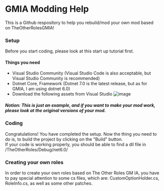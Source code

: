 # GMIA Modding Help
This is a Github respository to help you rebuild/mod your own mod based on TheOtherRolesGMIA!  
### Setup
Before you start coding, please look at this start up tutorial first.  
#### Things you need
- Visual Studio Community (Visual Studio Code is also acceptable, but Visual Studio Community is recommended)
- Dotnet Core, Framework (Dotnet 7.0 is the latest release, but as for GMIA, I am using dotnet 6.0)
- Download the following assets from Visual Studio
  ![image](https://github.com/dabao40/GMIAModdingHelp/assets/73883362/b11b3b19-21a4-4f39-aaa2-03a5190135d3)  
##### Notion: This is just an example, and if you want to make your mod work, please look at the original versions of your mod.
  
### Coding
Congratulations! You have completed the setup. Now the thing you need to do is, to build the project by clicking on the "Build" button.  
If your code is working properly, you should be able to find a dll file in /TheOtherRoles/Debug/net6.0/  

### Creating your own roles
In order to create your own roles based on The Other Roles GM IA, you have to pay special attention to some cs files, which are: CustomOptionHolder.cs,  
RoleInfo.cs, as well as some other patches.
